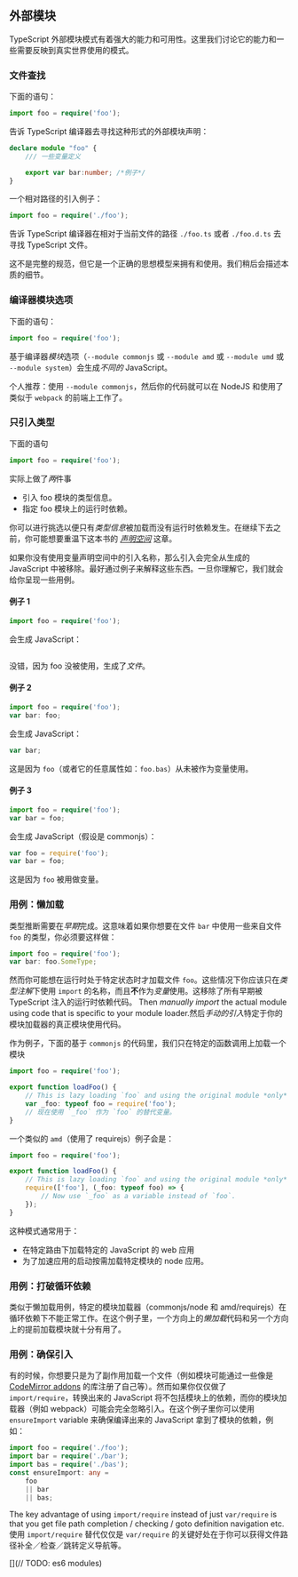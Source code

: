 ## 外部模块
TypeScript 外部模块模式有着强大的能力和可用性。这里我们讨论它的能力和一些需要反映到真实世界使用的模式。

### 文件查找
下面的语句：

```ts
import foo = require('foo');
```

告诉 TypeScript 编译器去寻找这种形式的外部模块声明：

```ts
declare module "foo" {
    /// 一些变量定义

    export var bar:number; /*例子*/
}
```
一个相对路径的引入例子：

```ts
import foo = require('./foo');
```
告诉 TypeScript 编译器在相对于当前文件的路径 `./foo.ts` 或者 `./foo.d.ts` 去寻找 TypeScript 文件。

这不是完整的规范，但它是一个正确的思想模型来拥有和使用。我们稍后会描述本质的细节。

### 编译器模块选项
下面的语句：

```ts
import foo = require('foo');
```

基于编译器*模块*选项（`--module commonjs` 或 `--module amd` 或 `--module umd` 或 `--module system`）会生成*不同的* JavaScript。

个人推荐：使用 `--module commonjs`，然后你的代码就可以在 NodeJS 和使用了类似于 `webpack` 的前端上工作了。

### 只引入类型
下面的语句

```ts
import foo = require('foo');
```

实际上做了*两*件事

* 引入 foo 模块的类型信息。
* 指定 foo 模块上的运行时依赖。

你可以进行挑选以便只有*类型信息*被加载而没有运行时依赖发生。在继续下去之前，你可能想要重温下这本书的 [*声明空间*](../project/declarationspaces.md) 这章。

如果你没有使用变量声明空间中的引入名称，那么引入会完全从生成的 JavaScript 中被移除。最好通过例子来解释这些东西。一旦你理解它，我们就会给你呈现一些用例。

#### 例子 1
```ts
import foo = require('foo');
```
会生成 JavaScript：

```js

```
没错，因为 foo 没被使用，生成了*文件*。

#### 例子 2
```ts
import foo = require('foo');
var bar: foo;
```
会生成 JavaScript：

```js
var bar;
```
这是因为 `foo`（或者它的任意属性如：`foo.bas`）从未被作为变量使用。

#### 例子 3
```ts
import foo = require('foo');
var bar = foo;
```
会生成 JavaScript（假设是 commonjs）：

```js
var foo = require('foo');
var bar = foo;
```
这是因为 `foo` 被用做变量。


### 用例：懒加载
类型推断需要在*早期*完成。这意味着如果你想要在文件 `bar` 中使用一些来自文件 `foo` 的类型，你必须要这样做：

```ts
import foo = require('foo');
var bar: foo.SomeType;
```
然而你可能想在运行时处于特定状态时才加载文件 `foo`。这些情况下你应该只在*类型注解*下使用 `import` 的名称，而且**不**作为*变量*使用。这移除了所有早期被 TypeScript 注入的运行时依赖代码。 Then *manually import* the actual module using code that is specific to your module loader.然后*手动的引入*特定于你的模块加载器的真正模块使用代码。

作为例子，下面的基于 `commonjs` 的代码里，我们只在特定的函数调用上加载一个模块

```ts
import foo = require('foo');

export function loadFoo() {
    // This is lazy loading `foo` and using the original module *only* as a type annotation这里懒加载 `foo` 以及使用了原始的模块*只*作为类型注解。
    var _foo: typeof foo = require('foo');
    // 现在使用 `_foo` 作为 `foo` 的替代变量。
}
```

一个类似的 `amd`（使用了 requirejs）例子会是：

```ts
import foo = require('foo');

export function loadFoo() {
    // This is lazy loading `foo` and using the original module *only* as a type annotation
    require(['foo'], (_foo: typeof foo) => {
        // Now use `_foo` as a variable instead of `foo`.
    });
}
```

这种模式通常用于：

* 在特定路由下加载特定的 JavaScript 的 web 应用
* 为了加速应用的启动按需加载特定模块的 node 应用。

### 用例：打破循环依赖

类似于懒加载用例，特定的模块加载器（commonjs/node 和 amd/requirejs）在循环依赖下不能正常工作。在这个例子里，一个方向上的*懒加载*代码和另一个方向上的提前加载模块就十分有用了。

### 用例：确保引入

有的时候，你想要只是为了副作用加载一个文件（例如模块可能通过一些像是 [CodeMirror addons](https://codemirror.net/doc/manual.html#addons) 的库注册了自己等）。然而如果你仅仅做了 `import/require`，转换出来的 JavaScript 将不包括模块上的依赖，而你的模块加载器（例如 webpack）可能会完全忽略引入。在这个例子里你可以使用 `ensureImport` variable 来确保编译出来的 JavaScript 拿到了模块的依赖，例如：

```ts
import foo = require('./foo');
import bar = require('./bar');
import bas = require('./bas');
const ensureImport: any =
    foo
    || bar
    || bas;
```
The key advantage of using `import/require` instead of just `var/require` is that you get file path completion / checking / goto definition navigation etc.使用 `import/require` 替代仅仅是 `var/require` 的关键好处在于你可以获得文件路径补全／检查／跳转定义导航等。

[](// TODO: es6 modules)
